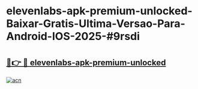 # elevenlabs-apk-premium-unlocked-Baixar-Gratis-Ultima-Versao-Para-Android-IOS-2025-#9rsdi

# <h2><a href="https://ainizakaria.my?title=elevenlabs-apk-premium-unlocked&ref=25M">🔗👉 🔴 elevenlabs-apk-premium-unlocked</a></h2>

[![acn](https://github.com/user-attachments/assets/0f9c940e-d8b0-45ae-aac7-cd30a18b3e1c)](https://ainizakaria.my?title=elevenlabs-apk-premium-unlocked&ref=25M)

